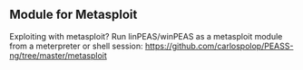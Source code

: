 






## Module for Metasploit

Exploiting with metasploit? Run linPEAS/winPEAS as a metasploit module from a meterpreter or shell session: https://github.com/carlospolop/PEASS-ng/tree/master/metasploit

